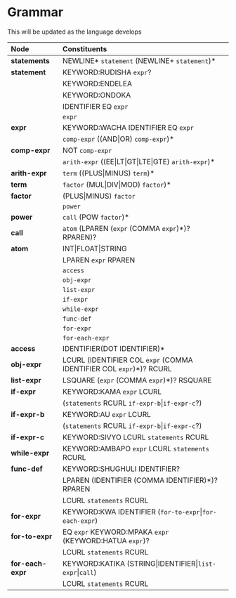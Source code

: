 # Grammar

This will be updated as the language develops

| Node              | Constituents                                                         |
| :---------------- | :------------------------------------------------------------------- |
| **statements**    | NEWLINE* `statement` (NEWLINE+ `statement`)*                         |
| **statement**     | KEYWORD:RUDISHA `expr`?                                              |
|                   | KEYWORD:ENDELEA                                                      |
|                   | KEYWORD:ONDOKA                                                       |
|                   | IDENTIFIER EQ `expr`                                                 |
|                   | `expr`                                                               |
| **expr**          | KEYWORD:WACHA IDENTIFIER EQ `expr`                                   |
|                   | `comp-expr` ((AND\|OR) `comp-expr`)\*                                |
| **comp-expr**     | NOT `comp-expr`                                                      |
|                   | `arith-expr` ((EE\|LT\|GT\|LTE\|GTE) `arith-expr`)\*                 |
| **arith-expr**    | `term` ((PLUS\|MINUS) `term`)\*                                      |
| **term**          | `factor` (MUL\|DIV\|MOD) `factor`)\*                                 |
| **factor**        | (PLUS\|MINUS) `factor`                                               |
|                   | `power`                                                              |
| **power**         | `call` (POW `factor`)\*                                              |
| **call**          | `atom` (LPAREN (`expr` (COMMA `expr`)\*)? RPAREN)?                   |
| **atom**          | INT\|FLOAT\|STRING                                                   |
|                   | LPAREN `expr` RPAREN                                                 |
|                   | `access`                                                             |
|                   | `obj-expr`                                                           |
|                   | `list-expr`                                                          |
|                   | `if-expr`                                                            |
|                   | `while-expr`                                                         |
|                   | `func-def`                                                           |
|                   | `for-expr`                                                           |
|                   | `for-each-expr`                                                      |
| **access**        | IDENTIFIER(DOT IDENTIFIER)\*                                         |
| **obj-expr**      | LCURL (IDENTIFIER COL `expr` (COMMA IDENTIFIER COL `expr`)\*)? RCURL |
| **list-expr**     | LSQUARE (`expr` (COMMA `expr`)\*)? RSQUARE                           |
| **if-expr**       | KEYWORD:KAMA `expr` LCURL                                            |
|                   | (`statements` RCURL `if-expr-b`\|`if-expr-c`?)                       |
| **if-expr-b**     | KEYWORD:AU `expr` LCURL                                              |
|                   | (`statements` RCURL `if-expr-b`\|`if-expr-c`?)                       |
| **if-expr-c**     | KEYWORD:SIVYO LCURL `statements` RCURL                               |
| **while-expr**    | KEYWORD:AMBAPO `expr` LCURL `statements` RCURL                       |
| **func-def**      | KEYWORD:SHUGHULI IDENTIFIER?                                         |
|                   | LPAREN (IDENTIFIER (COMMA IDENTIFIER)\*)? RPAREN                     |
|                   | LCURL `statements` RCURL                                             |
| **for-expr**      | KEYWORD:KWA IDENTIFIER (`for-to-expr`\|`for-each-expr`)              |
| **for-to-expr**   | EQ `expr` KEYWORD:MPAKA `expr` (KEYWORD:HATUA `expr`)?               |
|                   | LCURL `statements` RCURL                                             |
| **for-each-expr** | KEYWORD:KATIKA (STRING\|IDENTIFIER\|`list-expr`\|`call`)             |
|                   | LCURL `statements` RCURL                                             |
